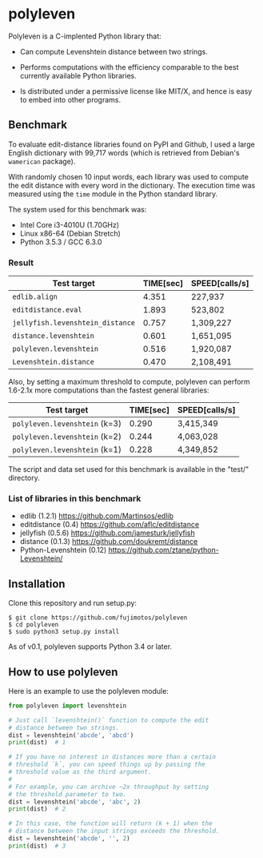 polyleven
=========

Polyleven is a C-implented Python library that:

 * Can compute Levenshtein distance between two strings.

 * Performs computations with the efficiency comparable to the
   best currently available Python libraries.

 * Is distributed under a permissive license like MIT/X, and hence
   is easy to embed into other programs.

Benchmark
---------

To evaluate edit-distance libraries found on PyPI and Github, I used
a large English dictionary with 99,717 words (which is retrieved from
Debian's `wamerican` package).

With randomly chosen 10 input words, each library was used to compute
the edit distance with every word in the dictionary. The execution time
was measured using the `time` module in the Python standard library.

The system used for this benchmark was:

* Intel Core i3-4010U (1.70GHz)
* Linux x86-64 (Debian Stretch)
* Python 3.5.3 / GCC 6.3.0

### Result

 Test target                     |  TIME[sec]  |  SPEED[calls/s]
-------------------------------- | ----------- | ----------------
`edlib.align`                    |   4.351     |      227,937
`editdistance.eval`              |   1.893     |      523,802
`jellyfish.levenshtein_distance` |   0.757     |    1,309,227
`distance.levenshtein`           |   0.601     |    1,651,095
`polyleven.levenshtein`          |   0.516     |    1,920,087
`Levenshtein.distance`           |   0.470     |    2,108,491

Also, by setting a maximum threshold to compute, polyleven can perform
1.6-2.1x more computations than the fastest general libraries:

 Test target                     |  TIME[sec]  |  SPEED[calls/s]
-------------------------------- | ----------- | ----------------
`polyleven.levenshtein` (k=3)    |   0.290     |    3,415,349
`polyleven.levenshtein` (k=2)    |   0.244     |    4,063,028
`polyleven.levenshtein` (k=1)    |   0.228     |    4,349,852

The script and data set used for this benchmark is available in the
"test/" directory.

### List of libraries in this benchmark

* edlib (1.2.1) https://github.com/Martinsos/edlib
* editdistance (0.4) https://github.com/aflc/editdistance
* jellyfish (0.5.6) https://github.com/jamesturk/jellyfish
* distance (0.1.3) https://github.com/doukremt/distance
* Python-Levenshtein (0.12) https://github.com/ztane/python-Levenshtein/

Installation
------------

Clone this repository and run setup.py:

    $ git clone https://github.com/fujimotos/polyleven
    $ cd polyleven
    $ sudo python3 setup.py install

As of v0.1, polyleven supports Python 3.4 or later.

How to use polyleven
--------------------

Here is an example to use the polyleven module:

```python
from polyleven import levenshtein

# Just call `levenshtein()` function to compute the edit
# distance between two strings.
dist = levenshtein('abcde', 'abcd')
print(dist)  # 1

# If you have no interest in distances more than a certain
# threshold `k`, you can speed things up by passing the
# threshold value as the third argument.
#
# For example, you can archive ~2x throughput by setting
# the threshold parameter to two.
dist = levenshtein('abcde', 'abc', 2)
print(dist)  # 2

# In this case, the function will return (k + 1) when the
# distance between the input strings exceeds the threshold.
dist = levenshtein('abcde', '', 2)
print(dist)  # 3
```
